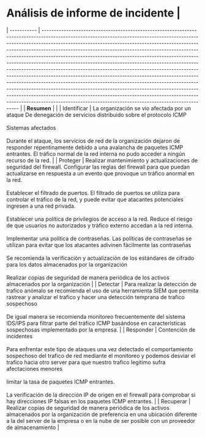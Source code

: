 # Análisis de informe de incidente                                                                                                                                                                                                                                                                                                                                                                                                                                                                                                                                                                                                                                                                                                                                                                                                                                                                                                                                             |
| ----------- | -------------------------------------------------------------------------------------------------------------------------------------------------------------------------------------------------------------------------------------------------------------------------------------------------------------------------------------------------------------------------------------------------------------------------------------------------------------------------------------------------------------------------------------------------------------------------------------------------------------------------------------------------------------------------------------------------------------------------------------------------------------------------------------------------------------------------------------------------------------------------------------------------------------------------------------------------------------- |
| **Resumen** |                                                                                                                                                                                                                                                                                                                                                                                                                                                                                                                                                                                                                                                                                                                                                                                                                                                                                                                                                                |
| Identificar | La organización se vio afectada por un ataque De denegación de servicios distribuido sobre el protocolo ICMP<br><br>Sistemas afectados<br><br>Durante el ataque, los servicios de red de la organización dejaron de responder repentinamente debido a una avalancha de paquetes ICMP entrantes. El tráfico normal de la red interna no pudo acceder a ningún recurso de la red.                                                                                                                                                                                                                                                                                                                                                                                                                                                                                                                                                                                |
| Proteger    | Realizar mantenimiento y actualizaciones de seguridad del firewall. Configurar las reglas del firewall para que puedan actualizarse en respuesta a un evento que provoque un tráfico anormal en la red.<br><br>Establecer el filtrado de puertos. El filtrado de puertos se utiliza para controlar el tráfico de la red, y puede evitar que atacantes potenciales ingresen a una red privada.<br><br>Establecer una política de privilegios de acceso a la red. Reduce el riesgo de que usuarios no autorizados y tráfico externo accedan a la red interna.<br><br>Implementar una política de contraseñas. Las políticas de contraseñas se utilizan para evitar que los atacantes adivinen fácilmente las contraseñas<br><br>Se recomienda la verificación y actualización de los estándares de cifrado para los datos almacenados por la organización<br><br>Realizar copias de seguridad de manera periódica de los activos almacenados por la organización |
| Detectar    | Para realizar la detección de trafico anómalo se recomienda el uso de una herramienta SIEM que permita rastrear y analizar el trafico y hacer una detección temprana de trafico sospechoso<br><br>De igual manera se recomienda monitoreo frecuentemente del sistema IDS/IPS para filtrar parte del tráfico ICMP basándose en características sospechosas implementado por la empresa.                                                                                                                                                                                                                                                                                                                                                                                                                                                                                                                                                                         |
| Responder   | Contención de incidentes<br><br>Para enfrentar este tipo de ataques una vez detectado el comportamiento sospechoso del trafico de red mediante el monitoreo y podemos desviar el trafico hacia otro server para que nuestro trafico legitimo sufra afectaciones menores<br><br>limitar la tasa de paquetes ICMP entrantes.<br><br>La verificación de la dirección IP de origen en el firewall para comprobar si hay direcciones IP falsas en los paquetes ICMP entrantes.                                                                                                                                                                                                                                                                                                                                                                                                                                                                                      |
| Recuperar   | Realizar copias de seguridad de manera periódica de los activos almacenados por la organización de preferencia en una ubicación diferente a la del server de la empresa o en la nube de ser posible con un proveedor de almacenamiento                                                                                                                                                                                                                                                                                                                                                                                                                                                                                                                                                                                                                                                                                                                         |
